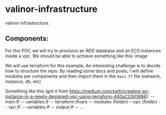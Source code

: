 # valinor-infrastructure
valinor infrastructure.


## Components:
For this POC we will try to provision an RDS database and an ECS instances inside a vpc. We should be able to achieve something like this:
 image
 
 We will use terraform for this example. An interesting challenge is to decide how to structure the repo. By reading some docs and posts, 
 I will define modules per components and then import them in the `main.tf` file (network, instance, db, etc)
 
 Something like this (got it from https://medium.com/swlh/creating-an-instance-in-a-newly-designed-vpc-using-terraform-440a220d3886): 
    -- main.tf
    -- variables.tf
    -- terraform.tfvars
 -- modules (folder)
   --vpc (folder)
     -- vpc.tf
     -- variables.tf
     -- output.tf
   -- ...
 